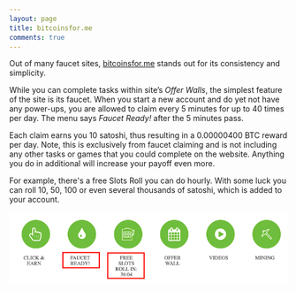 ```yaml
---
layout: page
title: bitcoinsfor.me
comments: true
---
```


Out of many faucet sites, <a href="http://bit.ly/www-bitcoinsfor-me" target="_blank">bitcoinsfor.me</a> stands out for its consistency and simplicity.

While you can complete tasks within site’s <i>Offer Walls</i>, the simplest feature of the site is its faucet. When you start a new account and do yet not have any power-ups, you are allowed to claim every 5 minutes for up to 40 times per day. The menu says <i>Faucet Ready!</i> after the 5 minutes pass.

Each claim earns you 10 satoshi, thus resulting in a 0.00000400 BTC reward per day. Note, this is exclusively from faucet claiming and is not including any other tasks or games that you could complete on the website. Anything you do in additional will increase your payoff even more.

For example, there's a free Slots Roll you can do hourly. With some luck you can roll 10, 50, 100 or even several thousands of satoshi, which is added to your account.

<p> </p>
<p><img src="/assets/images/bitcoinsfor.me-01.png" border="0"></p>
<p> </p>
